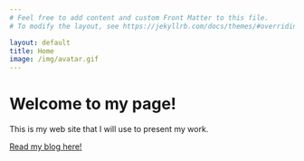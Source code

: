```yaml
---
# Feel free to add content and custom Front Matter to this file.
# To modify the layout, see https://jekyllrb.com/docs/themes/#overriding-theme-defaults

layout: default
title: Home
image: /img/avatar.gif
---
```

# Welcome to my page! 

This is my web site that I will use to present my work. 

[Read my blog here!](blog.html "Blog here!")
